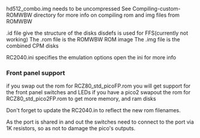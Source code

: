hd512_combo.img needs to be uncompressed
See Compiling-custom-ROMWBW directory for more info on compiling rom and img files from ROMWBW

.id file give the structure of the disks
disdefs is used for FFS(currently not working)
The .rom file is the ROMWBW ROM image
The .img file is the combined CPM disks 

RC2040.ini specifies the emulation options open the ini for more info

### Front panel support
if you swap out the rom for RCZ80_std_picoFP.rom you will get support for the front panel switches and LEDs
if you have a pico2 swapout the rom for RCZ80_std_pico2FP.rom to get more memory, and ram disks

Don't forget to update the RC2040.in to reflect the new rom filenames. 

As the port is shared in and out the switches need to connect to the port via 1K resistors, so as not to damage the pico's outputs. 
